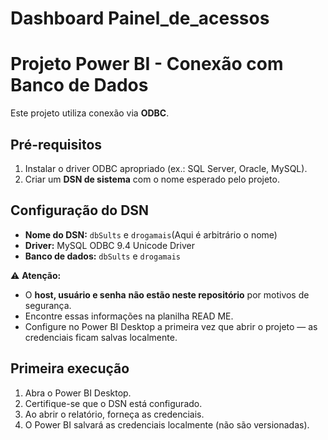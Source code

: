 # Dashboard Painel_de_acessos

# Projeto Power BI - Conexão com Banco de Dados

Este projeto utiliza conexão via **ODBC**.

## Pré-requisitos
1. Instalar o driver ODBC apropriado (ex.: SQL Server, Oracle, MySQL).
2. Criar um **DSN de sistema** com o nome esperado pelo projeto.

## Configuração do DSN
- **Nome do DSN:** `dbSults` e `drogamais`(Aqui é arbitrário o nome)
- **Driver:** MySQL ODBC 9.4 Unicode Driver
- **Banco de dados:** `dbSults` e `drogamais`

⚠️ **Atenção:**  
- O **host, usuário e senha** **não estão neste repositório** por motivos de segurança.  
- Encontre essas informações na planilha READ ME.  
- Configure no Power BI Desktop a primeira vez que abrir o projeto — as credenciais ficam salvas localmente.  

## Primeira execução
1. Abra o Power BI Desktop.
2. Certifique-se que o DSN está configurado.
3. Ao abrir o relatório, forneça as credenciais.
4. O Power BI salvará as credenciais localmente (não são versionadas).
